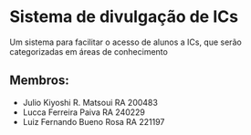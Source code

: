 # Sistema de divulgação de ICs
Um sistema para facilitar o acesso de alunos a ICs, que serão categorizadas em áreas de conhecimento
## Membros:
* Julio Kiyoshi R. Matsoui RA 200483
* Lucca Ferreira Paiva RA 240229
* Luiz Fernando Bueno Rosa RA 221197